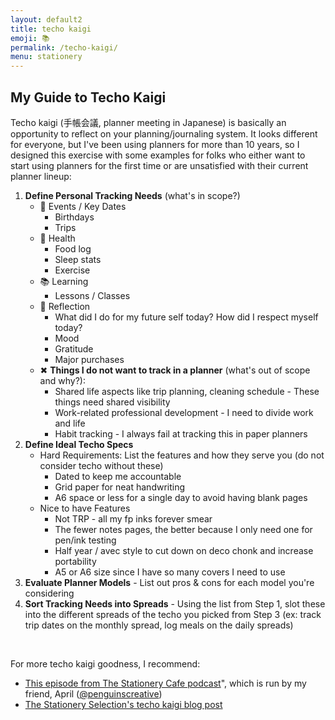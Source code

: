 ```yaml
---
layout: default2
title: techo kaigi
emoji: 📚
permalink: /techo-kaigi/
menu: stationery
---
```

## My Guide to Techo Kaigi 
Techo kaigi (手帳会議, planner meeting in Japanese) is basically an opportunity to reflect on your planning/journaling system. It looks different for everyone, but I've been using planners for more than 10 years, so I designed this exercise with some examples for folks who either want to start using planners for the first time or are unsatisfied with their current planner lineup: 
1. **Define Personal Tracking Needs** (what's in scope?)
	- 📅 Events / Key Dates
		 - Birthdays
		 - Trips
	- 💪 Health
		- Food log
		- Sleep stats
		- Exercise
	- 📚 Learning
		- Lessons / Classes
	- 🤔 Reflection
		- What did I do for my future self today? How did I respect myself today?
		- Mood
		- Gratitude
		- Major purchases
	- ✖ **Things I do not want to track in a planner** (what's out of scope and why?): 
		- Shared life aspects like trip planning, cleaning schedule - These things need shared visibility
		- Work-related professional development - I need to divide work and life
		- Habit tracking - I always fail at tracking this in paper planners
2. **Define Ideal Techo Specs**
	- Hard Requirements: List the features and how they serve you (do not consider techo without these)
		- Dated to keep me accountable
		- Grid paper for neat handwriting
		- A6 space or less for a single day to avoid having blank pages
	- Nice to have Features
		- Not TRP - all my fp inks forever smear
		- The fewer notes pages, the better because I only need one for pen/ink testing
		- Half year / avec style to cut down on deco chonk and increase portability
		- A5 or A6 size since I have so many covers I need to use
3. **Evaluate Planner Models** - List out pros & cons for each model you're considering
4. **Sort Tracking Needs into Spreads** - Using the list from Step 1, slot these into the different spreads of the techo you picked from Step 3 (ex: track trip dates on the monthly spread, log meals on the daily spreads)  
<br>

For more techo kaigi goodness, I recommend:  
- <a target="_blank" href="https://www.thestationerycafe.com/blog/episode-67-lets-do-a-mid-year-techo-kaigi/">This episode from The Stationery Cafe podcast</a>", which is run by my friend, April (<a target="_blank" href="https://www.instagram.com/penguinscreative/">@penguinscreative</a>)
- <a target="_blank" href="https://thestationeryselection.com/blogs/news/techo-kaigi-planner-meeting-blog-post-by-connie">The Stationery Selection's techo kaigi blog post</a>  